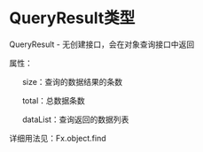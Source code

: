 # QueryResult类型


QueryResult - 无创建接口，会在对象查询接口中返回

属性：

&nbsp;&nbsp;&nbsp;&nbsp;&nbsp;&nbsp;size：查询的数据结果的条数

&nbsp;&nbsp;&nbsp;&nbsp;&nbsp;&nbsp;total：总数据条数

&nbsp;&nbsp;&nbsp;&nbsp;&nbsp;&nbsp;dataList：查询返回的数据列表

详细用法见：Fx.object.find




